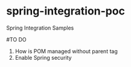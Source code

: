 # spring-integration-poc
Spring Integration Samples


#TO DO
1. How is POM managed without parent tag
2. Enable Spring security
